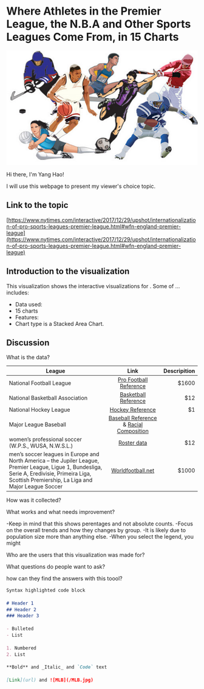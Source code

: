 # Where Athletes in the Premier League, the N.B.A and Other Sports Leagues Come From, in 15 Charts
<img src="athletic.jpg" width="1200" height="300">


Hi there, I'm Yang Hao!

I will use this webpage to present my viewer's choice topic.

## Link to the topic

[https://www.nytimes.com/interactive/2017/12/29/upshot/internationalization-of-pro-sports-leagues-premier-league.html#wfn-england-premier-league](https://www.nytimes.com/interactive/2017/12/29/upshot/internationalization-of-pro-sports-leagues-premier-league.html#wfn-england-premier-league)

## Introduction to the visualization

This visualization shows the interactive visualizations for . Some of ... includes:

- Data used: 
- 15 charts 
- Features:
- Chart type is a Stacked Area Chart. 

## Discussion

What is the data?

|League         | Link            | Descripition |
| ------------- |:---------------:| --------------------:|
| National Football League      | [Pro Football Reference](https://www.pro-football-reference.com/)| $1600 |
| National Basketball Association      | [Basketball Reference](https://www.basketball-reference.com/teams/BOS/1961.html)        |   $12 |
| National Hockey League | [Hockey Reference](https://www.hockey-reference.com/)       |    $1 |
| Major League Baseball | [Baseball Reference](https://www.baseball-reference.com/) & [Racial Composition](https://sabr.org/bioproj/topic/baseball-demographics-1947-2012)    |     |
|women’s professional soccer (W.P.S., WUSA, N.W.S.L.)|[Roster data](https://issuu.com/jendesignhouston/docs/nwsalmanac.fall2016.sample) |  $12 |
|men’s soccer leagues in Europe and North America – the Jupiler League, Premier League, Ligue 1, Bundesliga, Serie A, Eredivisie, Primeira Liga, Scottish Premiership, La Liga and Major League Soccer|[Worldfootball.net](http://www.worldfootball.net/)|$1000|



How was it collected?

What works and what needs improvement?

-Keep in mind that this shows perentages and not absolute counts. 
-Focus on the overall trends and how they changes by group.
-It is likely due to population size more than anything else.
-When you select the legend, you might 

Who are the users that this visualization was made for?

What questions do people want to ask?

how can they find the answers with this toool?



```markdown
Syntax highlighted code block

# Header 1
## Header 2
### Header 3

- Bulleted
- List

1. Numbered
2. List

**Bold** and _Italic_ and `Code` text

[Link](url) and ![MLB](/MLB.jpg)
```




